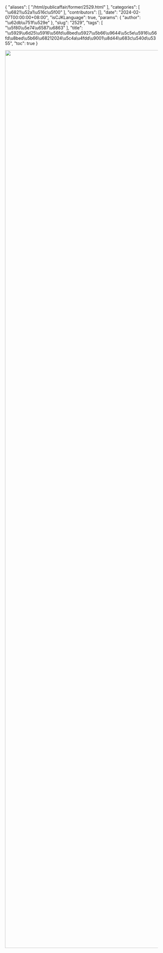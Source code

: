 {
    "aliases": [
        "/html/publicaffair/former/2529.html"
    ],
    "categories": [
        "\u6821\u52a1\u516c\u5f00"
    ],
    "contributors": [],
    "date": "2024-02-07T00:00:00+08:00",
    "isCJKLanguage": true,
    "params": {
        "author": "\u62db\u751f\u529e"
    },
    "slug": "2529",
    "tags": [
        "\u5f80\u5e74\u6587\u6863"
    ],
    "title": "\u5929\u6d25\u5916\u56fd\u8bed\u5927\u5b66\u9644\u5c5e\u5916\u56fd\u8bed\u5b66\u68212024\u5c4a\u4fdd\u9001\u8d44\u683c\u540d\u5355",
    "toc": true
}


<img
    src="https://cdn.tfls.online/mirror/full/49b1a8416fa14ab69d54173413f1ebd5b5845c81.jpg"
    style="display:block;margin-left:auto;margin-right:auto;"
    decoding="async"
    fetchpriority="auto"
    loading="lazy"
    height="2944"
    width="579"
/>
